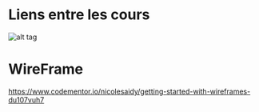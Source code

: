 # Liens entre les cours

![alt tag](./TEST.png)

# WireFrame

https://www.codementor.io/nicolesaidy/getting-started-with-wireframes-du107vuh7
